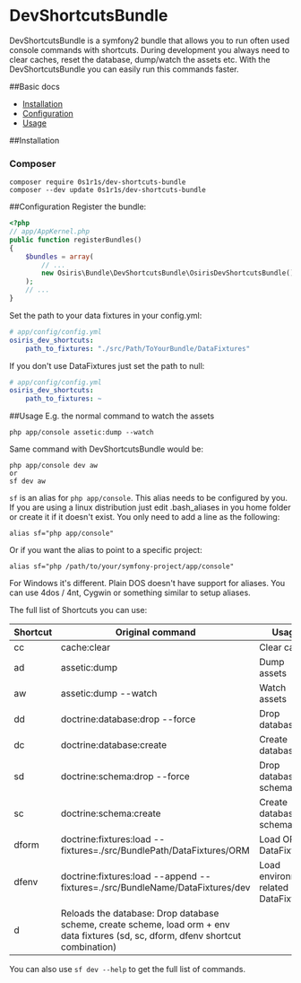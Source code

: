 DevShortcutsBundle
==================

DevShortcutsBundle is a symfony2 bundle that allows you to run often used console commands with shortcuts.
During development you always need to clear caches, reset the database, dump/watch the assets etc.
With the DevShortcutsBundle you can easily run this commands faster. 

##Basic docs
* [Installation](#installation)
* [Configuration](#configuration)
* [Usage](#usage)
 

##Installation
### Composer

    composer require 0s1r1s/dev-shortcuts-bundle
    composer --dev update 0s1r1s/dev-shortcuts-bundle
    
##Configuration
Register the bundle:

```php
<?php
// app/AppKernel.php
public function registerBundles()
{
    $bundles = array(
		// ...
		new Osiris\Bundle\DevShortcutsBundle\OsirisDevShortcutsBundle(),
	);
	// ...
}
```

Set the path to your data fixtures in your config.yml:

```yaml
# app/config/config.yml
osiris_dev_shortcuts:
    path_to_fixtures: "./src/Path/ToYourBundle/DataFixtures"
```
If you don't use DataFixtures just set the path to null:
```yaml
# app/config/config.yml
osiris_dev_shortcuts:
    path_to_fixtures: ~
```


##Usage
E.g. the normal command to watch the assets
```
php app/console assetic:dump --watch
```
Same command with DevShortcutsBundle would be:
```
php app/console dev aw
or
sf dev aw
```

```sf``` is an alias for ```php app/console```. This alias needs to be configured by you. If you are using a linux distribution just edit .bash_aliases in you home folder or create it if it doesn't exist.
You only need to add a line as the following:
```
alias sf="php app/console"
```
Or if you want the alias to point to a specific project:
```
alias sf="php /path/to/your/symfony-project/app/console"
```

For Windows it's different. Plain DOS doesn't have support for aliases. You can use 4dos / 4nt, Cygwin or something similar to setup aliases.

The full list of Shortcuts you can use:

Shortcut | Original command | Usage
------------ |-------------| -----
cc | cache:clear | Clear cache 
ad | assetic:dump | Dump assets 
aw | assetic:dump --watch |  Watch assets
dd | doctrine:database:drop --force | Drop database
dc | doctrine:database:create | Create database
sd | doctrine:schema:drop --force | Drop database schema
sc | doctrine:schema:create | Create database schema
dform | doctrine:fixtures:load --fixtures=./src/BundlePath/DataFixtures/ORM | Load ORM DataFixtures
dfenv | doctrine:fixtures:load --append --fixtures=./src/BundleName/DataFixtures/dev | Load environment related DataFixtures
d | Reloads the database: Drop database scheme, create scheme, load orm + env data fixtures (sd, sc, dform, dfenv shortcut combination)

You can also use ```sf dev --help``` to get the full list of commands.
